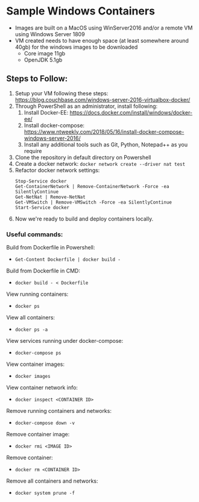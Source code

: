 # Sample Windows Containers
- Images are built on a MacOS using WinServer2016 and/or a remote VM using Windows Server 1809
- VM created needs to have enough space (at least somewhere around 40gb) for the windows images to be downloaded
  - Core image 11gb
  - OpenJDK 5.1gb

## Steps to Follow:
1. Setup your VM following these steps: https://blog.couchbase.com/windows-server-2016-virtualbox-docker/
2. Through PowerShell as an administrator, install following:
   1. Install Docker-EE: https://docs.docker.com/install/windows/docker-ee/ 
   2. Install docker-compose: https://www.ntweekly.com/2018/05/16/install-docker-compose-windows-server-2016/
   3. Install any additional tools such as Git, Python, Notepad++ as you require
3. Clone the repository in default directory on Powershell
4. Create a docker network:
   `docker network create --driver nat test`
5. Refactor docker network settings:
    ```
    Stop-Service docker
    Get-ContainerNetwork | Remove-ContainerNetwork -Force -ea SilentlyContinue
    Get-NetNat | Remove-NetNat
    Get-VMSwitch | Remove-VMSwitch -Force -ea SilentlyContinue
    Start-Service docker
    ```
6. Now we're ready to build and deploy containers locally.

### Useful commands:
Build from Dockerfile in Powershell:
- `Get-Content Dockerfile | docker build -`

Build from Dockerfile in CMD:
- `docker build - < Dockerfile`

View running containers:
- `docker ps`

View all containers:
- `docker ps -a`

View services running under docker-compose:
- `docker-compose ps`

View container images:
- `docker images`

View container network info:
- `docker inspect <CONTAINER ID>`

Remove running containers and networks:
- `docker-compose down -v`

Remove container image:
- `docker rmi <IMAGE ID>`

Remove container:
- `docker rm <CONTAINER ID>`

Remove all containers and networks:
- `docker system prune -f`

